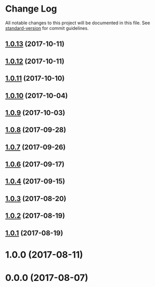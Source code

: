 # Change Log

All notable changes to this project will be documented in this file. See [standard-version](https://github.com/conventional-changelog/standard-version) for commit guidelines.

<a name="1.0.13"></a>
## [1.0.13](https://github.com/pvamshi/ngrx-crud/compare/v1.0.10...v1.0.13) (2017-10-11)



<a name="1.0.12"></a>
## [1.0.12](https://github.com/pvamshi/ngrx-crud/compare/v1.0.11...v1.0.12) (2017-10-11)



<a name="1.0.11"></a>
## [1.0.11](https://github.com/pvamshi/ngrx-crud/compare/v1.0.10...v1.0.11) (2017-10-10)



<a name="1.0.10"></a>
## [1.0.10](https://github.com/pvamshi/ngrx-crud/compare/v1.0.9...v1.0.10) (2017-10-04)



<a name="1.0.9"></a>
## [1.0.9](https://github.com/pvamshi/ngrx-crud/compare/v1.0.8...v1.0.9) (2017-10-03)



<a name="1.0.8"></a>
## [1.0.8](https://github.com/pvamshi/ngrx-crud/compare/v1.0.7...v1.0.8) (2017-09-28)



<a name="1.0.7"></a>
## [1.0.7](https://github.com/pvamshi/ngrx-crud/compare/v1.0.6...v1.0.7) (2017-09-26)



<a name="1.0.6"></a>
## [1.0.6](https://github.com/pvamshi/ngrx-crud/compare/v1.0.4...v1.0.6) (2017-09-17)



<a name="1.0.4"></a>
## [1.0.4](https://github.com/pvamshi/ngrx-crud/compare/v1.0.3...v1.0.4) (2017-09-15)



<a name="1.0.3"></a>
## [1.0.3](https://github.com/pvamshi/ngrx-crud/compare/v1.0.2...v1.0.3) (2017-08-20)



<a name="1.0.2"></a>
## [1.0.2](https://github.com/pvamshi/ngrx-crud/compare/v1.0.1...v1.0.2) (2017-08-19)



<a name="1.0.1"></a>
## [1.0.1](https://github.com/pvamshi/ngrx-crud/compare/v1.0.0...v1.0.1) (2017-08-19)



<a name="1.0.0"></a>
# 1.0.0 (2017-08-11)



<a name="0.0.0"></a>
# 0.0.0 (2017-08-07)

